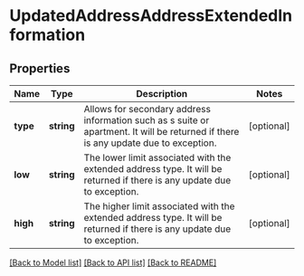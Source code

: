 # UpdatedAddressAddressExtendedInformation

## Properties
Name | Type | Description | Notes
------------ | ------------- | ------------- | -------------
**type** | **string** | Allows for secondary address information such as s suite or apartment. It will be returned if there is any update due to exception. | [optional] 
**low** | **string** | The lower limit associated with the extended address type. It will be returned if there is any update due to exception. | [optional] 
**high** | **string** | The higher limit associated with the extended address type. It will be returned if there is any update due to exception. | [optional] 

[[Back to Model list]](../../README.md#documentation-for-models) [[Back to API list]](../../README.md#documentation-for-api-endpoints) [[Back to README]](../../README.md)

